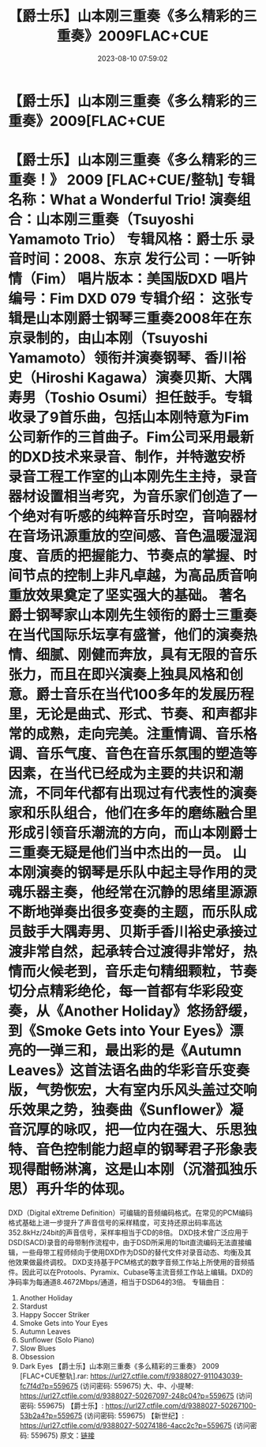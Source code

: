 ﻿---
title: 【爵士乐】山本刚三重奏《多么精彩的三重奏》2009FLAC+CUE
date: 2023-08-10 07:59:02
categories: 古典音乐、新世纪、纯音雅乐
tags: 纯音雅乐
---
# 【爵士乐】山本刚三重奏《多么精彩的三重奏》2009[FLAC+CUE

【爵士乐】山本刚三重奏《多么精彩的三重奏！》 2009
[FLAC+CUE/整轨]
专辑名称：What a Wonderful Trio!
演奏组合：山本刚三重奏（Tsuyoshi Yamamoto Trio）
专辑风格：爵士乐
录音时间：2008、东京
发行公司：一听钟情（Fim）
唱片版本：美国版DXD
唱片编号：Fim DXD 079
专辑介绍：
这张专辑是山本刚爵士钢琴三重奏2008年在东京录制的，由山本刚（Tsuyoshi
Yamamoto）领衔并演奏钢琴、香川裕史（Hiroshi Kagawa）演奏贝斯、大隅寿男（Toshio
Osumi）担任鼓手。专辑收录了9首乐曲，包括山本刚特意为Fim公司新作的三首曲子。Fim公司采用最新的DXD技术来录音、制作，并特邀安桥录音工程工作室的山本刚先生主持，录音器材设置相当考究，为音乐家们创造了一个绝对有听感的纯粹音乐时空，音响器材在音场讯源重放的空间感、音色温暖湿润度、音质的把握能力、节奏点的掌握、时间节点的控制上非凡卓越，为高品质音响重放效果奠定了坚实强大的基础。
著名爵士钢琴家山本刚先生领衔的爵士三重奏在当代国际乐坛享有盛誉，他们的演奏热情、细腻、刚健而奔放，具有无限的音乐张力，而且在即兴演奏上独具风格和创意。爵士音乐在当代100多年的发展历程里，无论是曲式、形式、节奏、和声都非常的成熟，走向完美。注重情调、音乐格调、音乐气度、音色在音乐氛围的塑造等因素，在当代已经成为主要的共识和潮流，不同年代都有出现过有代表性的演奏家和乐队组合，他们在多年的磨练融合里形成引领音乐潮流的方向，而山本刚爵士三重奏无疑是他们当中杰出的一员。
山本刚演奏的钢琴是乐队中起主导作用的灵魂乐器主奏，他经常在沉静的思绪里源源不断地弹奏出很多变奏的主题，而乐队成员鼓手大隅寿男、贝斯手香川裕史承接过渡非常自然，起承转合过渡得非常好，热情而火候老到，音乐走句精细颗粒，节奏切分点精彩绝伦，每一首都有华彩段变奏，从《Another
Holiday》悠扬舒缓，到《Smoke Gets into Your Eyes》漂亮的一弹三和，最出彩的是《Autumn
Leaves》这首法语名曲的华彩音乐变奏版，气势恢宏，大有室内乐风头盖过交响乐效果之势，独奏曲《Sunflower》凝音沉厚的咏叹，把一位内在强大、乐思独特、音色控制能力超卓的钢琴君子形象表现得酣畅淋漓，这是山本刚（沉潜孤独乐思）再升华的体现。
========================
DXD（Digital eXtreme
Definition）可编辑的音频编码格式。在常见的PCM编码格式基础上进一步提升了声音信号的采样精度，可支持还原出码率高达352.8kHz/24bit的声音信号，采样率相当于CD的8倍。
DXD技术曾广泛应用于DSD(SACD)录音的母带制作流程中，由于DSD所采用的1bit直流编码无法直接编辑，一些母带工程师倾向于使用DXD作为DSD的替代文件对录音动态、均衡及其他效果做最终调校。
DXD支持基于PCM格式的数字音频工作站上所使用的音频插件。因此可以在Protools、Pyramix、Cubase等主流音频工作站上编辑。DXD的净码率为每通道8.4672Mbps/通道，相当于DSD64的3倍。
专辑曲目：
01. Another Holiday
02. Stardust
03. Happy Soccer Striker
04. Smoke Gets into Your Eyes
05. Autumn Leaves
06. Sunflower (Solo Piano)
07. Slow Blues
08. Obsession
09. Dark Eyes
【爵士乐】山本刚三重奏《多么精彩的三重奏》 2009 [FLAC+CUE整轨].rar: https://url27.ctfile.com/f/9388027-911043039-fc7f4d?p=559675
(访问密码: 559675)
大、中、小提琴: https://url27.ctfile.com/d/9388027-50267097-248c04?p=559675
(访问密码: 559675)
【爵士乐】: https://url27.ctfile.com/d/9388027-50267100-53b2a4?p=559675
(访问密码: 559675)
【新世纪】: https://url27.ctfile.com/d/9388027-50274186-4acc2c?p=559675
(访问密码: 559675)
原文：[链接](https://blog.sina.com.cn/s/blog_1647c7e7601031311.html)